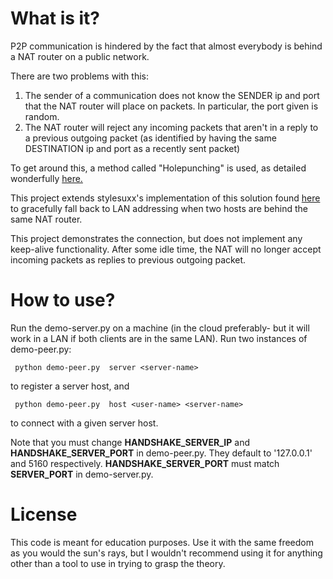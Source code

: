# What is it?

P2P communication is hindered by the fact that almost everybody is behind a NAT router on a public network. 

There are two problems with this:

1. The sender of a communication does not know the SENDER ip and port that the NAT router will place on packets. In particular, the port given is random.
2. The NAT router will reject any incoming packets that aren't in a reply to a previous outgoing packet (as identified by having the same DESTINATION ip and port as a recently sent packet)

To get around this, a method called "Holepunching" is used, as detailed wonderfully [here.](http://www.brynosaurus.com/pub/net/p2pnat/)

This project extends stylesuxx's implementation of this solution found [here](https://github.com/stylesuxx/udp-hole-punching) to gracefully fall back to LAN addressing when two hosts are behind the same NAT router.

This project demonstrates the connection, but does not implement any keep-alive functionality. After some idle time, the NAT will no longer accept incoming packets as replies to previous outgoing packet.

# How to use?

Run the demo-server.py on a machine (in the cloud preferably- but it will work in a LAN if both clients
are in the same LAN). Run two instances of demo-peer.py:

```
 python demo-peer.py  server <server-name> 
```

to register a server host, and 

```
 python demo-peer.py  host <user-name> <server-name> 
```

to connect with a given server host.

Note that you must change **HANDSHAKE_SERVER_IP** and **HANDSHAKE_SERVER_PORT** in demo-peer.py. They default
to '127.0.0.1' and 5160 respectively. **HANDSHAKE_SERVER_PORT** must match **SERVER_PORT** in demo-server.py.

# License

This code is meant for education purposes. Use it with the same freedom as you would the sun's rays, but
I wouldn't recommend using it for anything other than a tool to use in trying to grasp the theory.